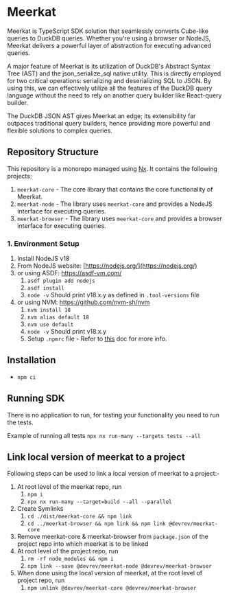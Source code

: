 # Meerkat

Meerkat is TypeScript SDK solution that seamlessly converts Cube-like queries to DuckDB queries. Whether you're using a browser or NodeJS, Meerkat delivers a powerful layer of abstraction for executing advanced queries.

A major feature of Meerkat is its utilization of DuckDB's Abstract Syntax Tree (AST) and the json_serialize_sql native utility. This is directly employed for two critical operations: serializing and deserializing SQL to JSON. By using this, we can effectively utilize all the features of the DuckDB query language without the need to rely on another query builder like React-query builder.

The DuckDB JSON AST gives Meerkat an edge; its extensibility far outpaces traditional query builders, hence providing more powerful and flexible solutions to complex queries.

## Repository Structure

This repository is a monorepo managed using [Nx](https://nx.dev). It contains the following projects:

1. `meerkat-core` - The core library that contains the core functionality of Meerkat.
2. `meerkat-node` - The library uses `meerkat-core` and provides a NodeJS interface for executing queries.
3. `meerkat-browser` - The library uses `meerkat-core` and provides a browser interface for executing queries.

### 1. Environment Setup

1. Install NodeJS v18
1. From NodeJS website: [https://nodejs.org/](https://nodejs.org/)
1. or using ASDF: https://asdf-vm.com/
   1. `asdf plugin add nodejs`
   2. `asdf install`
   3. `node -v` Should print v18.x.y as defined in `.tool-versions` file
1. or using NVM: https://github.com/nvm-sh/nvm
   1. `nvm install 18`
   2. `nvm alias default 18`
   3. `nvm use default`
   4. `node -v` Should print v18.x.y
   5. Setup `.npmrc` file - Refer to [this](https://www.notion.so/devrev/Creation-of-npmrc-file-e0e423edce934218adfe538c105cf7fb) doc for more info.

## Installation

- `npm ci`

## Running SDK 

There is no application to run, for testing your functionality you need to run the tests.

Example of running all tests 
`npx nx run-many --targets tests --all`

## Link local version of meerkat to a project

Following steps can be used to link a local version of meerkat to a project:-

1. At root level of the meerkat repo, run
   1. `npm i`
   2. `npx nx run-many --target=build --all --parallel`
2. Create Symlinks
   1. `cd ./dist/meerkat-core && npm link`
   2. `cd ../meerkat-browser && npm link && npm link @devrev/meerkat-core`
3. Remove meerkat-core & meerkat-browser from `package.json` of the project repo into which meerkat is to be linked
4. At root level of the project repo, run
   1. `rm -rf node_modules && npm i`
   2. `npm link --save @devrev/meerkat-node @devrev/meerkat-browser`
5. When done using the local version of meerkat, at the root level of project repo, run
   1. `npm unlink @devrev/meerkat-core @devrev/meerkat-browser`
